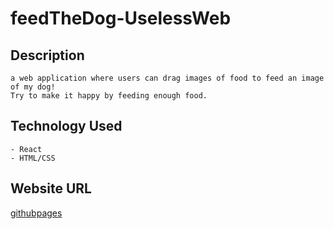 # feedTheDog-UselessWeb
  ## Description
    a web application where users can drag images of food to feed an image of my dog! 
    Try to make it happy by feeding enough food.

  ## Technology Used
    - React
    - HTML/CSS

  ## Website URL
  [githubpages](https://sionara.github.io/feedTheDog-UselessWeb/)
